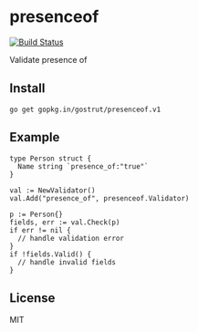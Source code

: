 # presenceof

[![Build Status](https://travis-ci.org/gostrut/presenceof.svg?branch=master)](https://travis-ci.org/gostrut/presenceof)

Validate presence of

## Install

    go get gopkg.in/gostrut/presenceof.v1

## Example

    type Person struct {
      Name string `presence_of:"true"`
    }

    val := NewValidator()
    val.Add("presence_of", presenceof.Validator)

    p := Person{}
    fields, err := val.Check(p)
    if err != nil {
      // handle validation error
    }
    if !fields.Valid() {
      // handle invalid fields
    }

## License

MIT
